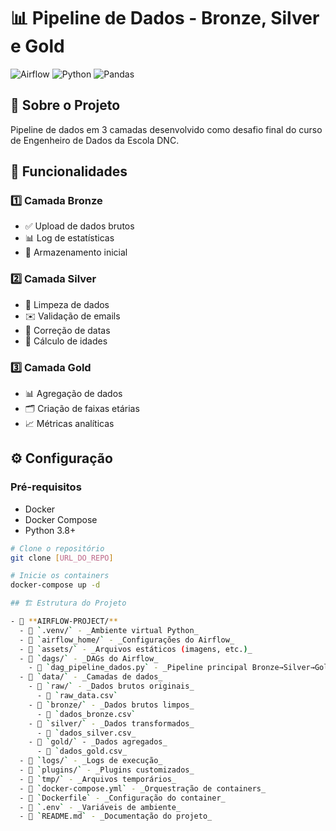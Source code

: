 # 📊 Pipeline de Dados - Bronze, Silver e Gold

![Airflow](https://img.shields.io/badge/Apache%20Airflow-017CEE?style=for-the-badge&logo=Apache%20Airflow&logoColor=white)
![Python](https://img.shields.io/badge/Python-3776AB?style=for-the-badge&logo=python&logoColor=white)
![Pandas](https://img.shields.io/badge/Pandas-2C2D72?style=for-the-badge&logo=pandas&logoColor=white)


## 🚀 Sobre o Projeto

Pipeline de dados em 3 camadas desenvolvido como desafio final do curso de Engenheiro de Dados da Escola DNC.

## 🔧 Funcionalidades

### 1️⃣ Camada Bronze
- ✅ Upload de dados brutos
- 📊 Log de estatísticas
- 💾 Armazenamento inicial

### 2️⃣ Camada Silver
- 🧼 Limpeza de dados
- ✉️ Validação de emails
- 📅 Correção de datas
- 🧮 Cálculo de idades

### 3️⃣ Camada Gold
- 📊 Agregação de dados
- 🗂️ Criação de faixas etárias
- 📈 Métricas analíticas

## ⚙️ Configuração

### Pré-requisitos
- Docker
- Docker Compose
- Python 3.8+

```bash
# Clone o repositório
git clone [URL_DO_REPO]

# Inicie os containers
docker-compose up -d

## 🏗 Estrutura do Projeto

- 📁 **AIRFLOW-PROJECT/**
  - 📁 `.venv/` - _Ambiente virtual Python_
  - 📁 `airflow_home/` - _Configurações do Airflow_
  - 📁 `assets/` - _Arquivos estáticos (imagens, etc.)_
  - 📁 `dags/` - _DAGs do Airflow_
    - 📄 `dag_pipeline_dados.py` - _Pipeline principal Bronze→Silver→Gold_
  - 📁 `data/` - _Camadas de dados_
    - 📁 `raw/` - _Dados brutos originais_
      - 📄 `raw_data.csv`
    - 📁 `bronze/` - _Dados brutos limpos_
      - 📄 `dados_bronze.csv`
    - 📁 `silver/` - _Dados transformados_
      - 📄 `dados_silver.csv_
    - 📁 `gold/` - _Dados agregados_
      - 📄 `dados_gold.csv_
  - 📁 `logs/` - _Logs de execução_
  - 📁 `plugins/` - _Plugins customizados_
  - 📁 `tmp/` - _Arquivos temporários_
  - 📄 `docker-compose.yml` - _Orquestração de containers_
  - 📄 `Dockerfile` - _Configuração do container_
  - 📄 `.env` - _Variáveis de ambiente_
  - 📄 `README.md` - _Documentação do projeto_
